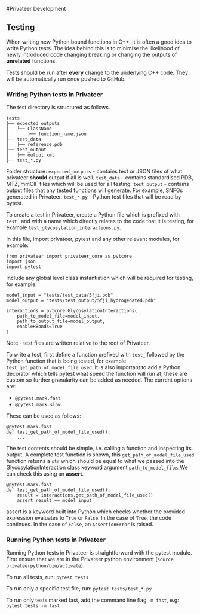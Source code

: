 #Privateer Development 

## Testing

When writing new Python bound functions in C++, it is often a good idea to write Python tests. The idea behind this is to minimise the likelihood of newly introduced code changing breaking or changing the outputs of **unrelated** functions. 

Tests should be run after **every** change to the underlying C++ code. They will be automatically run once pushed to GitHub. 

### Writing Python tests in Privateer

The test directory is structured as follows. 

```
tests
├── expected_outputs
│   └── ClassName
│       ├── function_name.json
├── test_data
│   ├── reference.pdb
├── test_output
│   ├── output.xml
├── test_*.py
```

Folder structure: 
`expected_outputs` - contains text or JSON files of what privateer **should** output if all is well. 
`test_data` - contains standardised PDB, MTZ, mmCIF files which will be used for all testing. 
`test_output` - contains output files that any tested functions will generate. For example, SNFGs generated in Privateer. 
`test_*.py` - Python test files that will be read by pytest. 

To create a test in Privateer, create a Python file which is prefixed with `test_` and with a name which directly relates to the code that it is testing, for example `test_glycosylation_interactions.py`.

In this file, import privateer, pytest and any other relevant modules, for example:

```
from privateer import privateer_core as pvtcore
import json
import pytest
```

Include any global level class instantiation which will be required for testing, for example:

```
model_input = "tests/test_data/5fji.pdb"
model_output = "tests/test_output/5fji_hydrogenated.pdb"

interactions = pvtcore.GlycosylationInteractions(
	path_to_model_file=model_input,
	path_to_output_file=model_output,
	enableHBonds=True
)
```

Note - test files are written relative to the root of Privateer.

To write a test, first define a function prefixed with `test_` followed by the Python function that is being tested, for example `test_get_path_of_model_file_used`. It is also important to add a Python decorator which tells pytest what speed the function will run at, these are custom so further granularity can be added as needed. The current options are: 

- `@pytest.mark.fast`
- `@pytest.mark.slow`

These can be used as follows: 
```
@pytest.mark.fast
def test_get_path_of_model_file_used():
	...
```

The test contents should be simple, i.e. calling a function and inspecting its output. A complete test function is shown, this `get_path_of_model_file_used` function returns a `str` which should be equal to what we passed into the GlycosylationInteraction class keyword argument `path_to_model_file`. We can check this using an **assert**.

```
@pytest.mark.fast
def test_get_path_of_model_file_used():
	result = interactions.get_path_of_model_file_used()
	assert result == model_input
```

assert is a keyword built into Python which checks whether the provided expression evaluates to `True` or `False`. In the case of `True`, the code continues. In the case of `False`, an `AssertionError` is raised.

### Running Python tests in Privateer

Running Python tests in Privateer is straightforward with the pytest module. First ensure that we are in the Privateer python environment (`source privateerpython/bin/activate`).

To run all tests, run: 
	`pytest tests`

To run only a specific test file, run: 
	`pytest tests/test_*.py`

To run only tests marked fast, add the command line flag `-m fast`, e.g: 
	`pytest tests -m fast`
